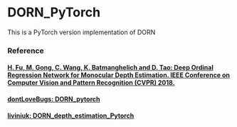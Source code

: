 # DORN_PyTorch
This is a PyTorch version implementation of DORN

### Reference
#### [H. Fu, M. Gong, C. Wang, K. Batmanghelich and D. Tao: Deep Ordinal Regression Network for Monocular Depth Estimation. IEEE Conference on Computer Vision and Pattern Recognition (CVPR) 2018.](https://arxiv.org/abs/1806.02446)
#### [dontLoveBugs: DORN_pytorch](https://github.com/dontLoveBugs/DORN_pytorch)
#### [liviniuk: DORN_depth_estimation_Pytorch](https://github.com/liviniuk/DORN_depth_estimation_Pytorch)